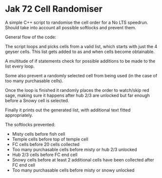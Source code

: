 # Jak 72 Cell Randomiser

A simple C++ script to randomise the cell order for a No LTS speedrun. Should take into account all possible softlocks and prevent them.

General flow of the code:

The script loops and picks cells from a valid list, which starts with just the 4 geyser cells. This list gets added to as and when cells become obtainable.

A multitude of if statements check for possible additions to be made to the list every loop.

Some also prevent a randomly selected cell from being used (in the case of too many purchasable cells).

Once the loop is finished it randomly places the order to watch/skip red sage, making sure it happens after hub 2/3 are unlocked but far enough before a Snowy cell is selected.

Finally it prints out the generated list, with additional text fitted appropriately.

The softlocks prevented:

- Misty cells before fish cell
- Temple cells before top of temple cell
- FC cells before 20 cells collected
- Too many purchasable cells before misty or hub 2/3 unlocked
- Hub 2/3 cells before FC end cell
- Snowy cells before at least 2 additional cells have been collected after FC end cell
- Too many purchasable cells before misty or snowy unlocked
